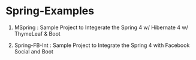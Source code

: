 # Spring-Examples

1) MSpring : Sample Project to Integerate the Spring 4 w/ Hibernate 4 w/ ThymeLeaf & Boot


2) Spring-FB-Int : Sample Project to Integrate the Spring 4 with Facebook Social and Boot
